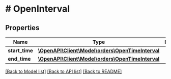 # # OpenInterval

## Properties

Name | Type | Description | Notes
------------ | ------------- | ------------- | -------------
**start_time** | [**\OpenAPI\Client\Model\orders\OpenTimeInterval**](OpenTimeInterval.md) |  | [optional]
**end_time** | [**\OpenAPI\Client\Model\orders\OpenTimeInterval**](OpenTimeInterval.md) |  | [optional]

[[Back to Model list]](../../README.md#models) [[Back to API list]](../../README.md#endpoints) [[Back to README]](../../README.md)

